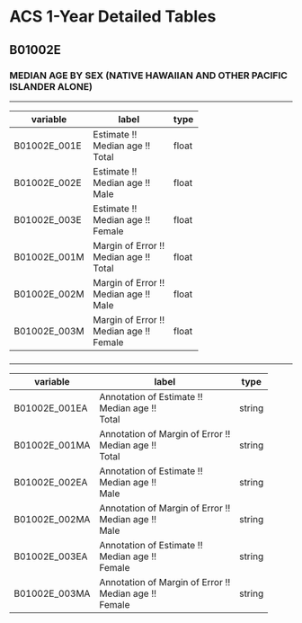 # ACS 1-Year Detailed Tables

## B01002E

### MEDIAN AGE BY SEX (NATIVE HAWAIIAN AND OTHER PACIFIC ISLANDER ALONE)

___

| variable | label | type |
| ----- | ----- | ----- |
| B01002E_001E | Estimate !!<br>Median age !!<br>Total | float |
| B01002E_002E | Estimate !!<br>Median age !!<br>Male | float |
| B01002E_003E | Estimate !!<br>Median age !!<br>Female | float |
| B01002E_001M | Margin of Error !!<br>Median age !!<br>Total | float |
| B01002E_002M | Margin of Error !!<br>Median age !!<br>Male | float |
| B01002E_003M | Margin of Error !!<br>Median age !!<br>Female | float |
### 

___

| variable | label | type |
| ----- | ----- | ----- |
| B01002E_001EA | Annotation of Estimate !!<br>Median age !!<br>Total | string |
| B01002E_001MA | Annotation of Margin of Error !!<br>Median age !!<br>Total | string |
| B01002E_002EA | Annotation of Estimate !!<br>Median age !!<br>Male | string |
| B01002E_002MA | Annotation of Margin of Error !!<br>Median age !!<br>Male | string |
| B01002E_003EA | Annotation of Estimate !!<br>Median age !!<br>Female | string |
| B01002E_003MA | Annotation of Margin of Error !!<br>Median age !!<br>Female | string |

